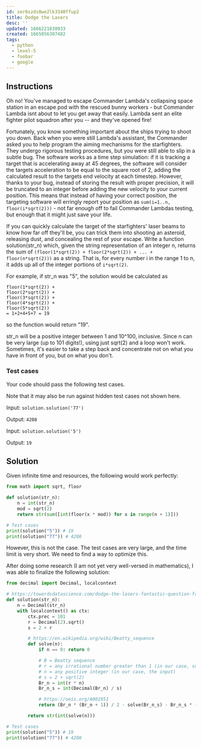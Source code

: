 ```yaml
---
id: zer6szds0we2lk3340ffup2
title: Dodge the Lasers
desc: ''
updated: 1666221838933
created: 1665856307482
tags:
  - python
  - level-5
  - foobar
  - google
---
```


## Instructions

Oh no! You've managed to escape Commander Lambda's collapsing space station in an escape pod with the rescued bunny workers - but Commander Lambda isnt about to let you get away that easily. Lambda sent an elite fighter pilot squadron after you -- and they've opened fire!

Fortunately, you know something important about the ships trying to shoot you down. Back when you were still Lambda's assistant, the Commander asked you to help program the aiming mechanisms for the starfighters. They undergo rigorous testing procedures, but you were still able to slip in a subtle bug. The software works as a time step simulation: if it is tracking a target that is accelerating away at 45 degrees, the software will consider the targets acceleration to be equal to the square root of 2, adding the calculated result to the targets end velocity at each timestep. However, thanks to your bug, instead of storing the result with proper precision, it will be truncated to an integer before adding the new velocity to your current position.  This means that instead of having your correct position, the targeting software will erringly report your position as `sum(i=1..n, floor(i*sqrt(2)))` - not far enough off to fail Commander Lambdas testing, but enough that it might just save your life.

If you can quickly calculate the target of the starfighters' laser beams to know how far off they'll be, you can trick them into shooting an asteroid, releasing dust, and concealing the rest of your escape.  Write a function solution(str_n) which, given the string representation of an integer n, returns the sum of `(floor(1*sqrt(2)) + floor(2*sqrt(2)) + ... + floor(n*sqrt(2)))` as a string. That is, for every number i in the range 1 to n, it adds up all of the integer portions of `i*sqrt(2)`.

For example, if str_n was "5", the solution would be calculated as
```text
floor(1*sqrt(2)) +
floor(2*sqrt(2)) +
floor(3*sqrt(2)) +
floor(4*sqrt(2)) +
floor(5*sqrt(2))
= 1+2+4+5+7 = 19
```
so the function would return "19".

str_n will be a positive integer between 1 and 10^100, inclusive. Since n can be very large (up to 101 digits!), using just sqrt(2) and a loop won't work. Sometimes, it's easier to take a step back and concentrate not on what you have in front of you, but on what you don't.

### Test cases

Your code should pass the following test cases.

Note that it may also be run against hidden test cases not shown here.

Input: `solution.solution('77')`

Output: `4208`

Input: `solution.solution('5')`

Output: `19`

## Solution

Given infinite time and resources, the following would work perfectly:

```py
from math import sqrt, floor

def solution(str_n):
    n = int(str_n)
    mod = sqrt(2)
    return str(sum([int(floor(x * mod)) for x in range(n + 1)]))

# Test cases
print(solution("5")) # 19
print(solution("77")) # 4208
```

However, this is not the case. The test cases are very large, and the time limit is very short. We need to find a way to optimize this.

After doing some research (I am not yet very well-versed in mathematics), I was able to finalize the following solution:

```py
from decimal import Decimal, localcontext

# https://towardsdatascience.com/dodge-the-lasers-fantastic-question-from-googles-hiring-challenge-72363d95fec
def solution(str_n):
    n = Decimal(str_n)
    with localcontext() as ctx:
        ctx.prec = 101
        r = Decimal(2).sqrt()
        s = 2 + r

        # https://en.wikipedia.org/wiki/Beatty_sequence
        def solve(n):
            if n == 0: return 0

            # B = Beatty sequence
            # r = any irrational number greater than 1 (in our case, sqrt(2))
            # n = any positive integer (in our case, the input)
            # s = 2 + sqrt(2)
            Br_n = int(r * n)
            Br_n_s = int(Decimal(Br_n) / s)

            # https://oeis.org/A001951
            return (Br_n * (Br_n + 1)) / 2 - solve(Br_n_s) - Br_n_s * (Br_n_s + 1)

        return str(int(solve(n)))

# Test cases
print(solution("5")) # 19
print(solution("77")) # 4208
```
